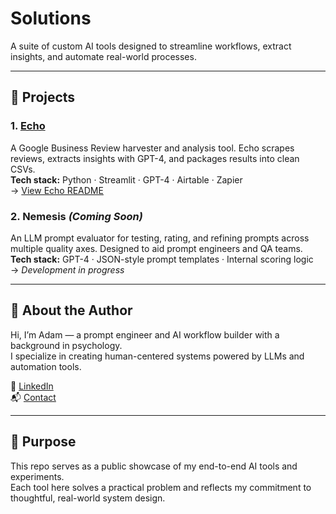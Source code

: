 # Solutions

A suite of custom AI tools designed to streamline workflows, extract insights, and automate real-world processes.

---

## 🚀 Projects

### 1. [Echo](./echo-scraper)

A Google Business Review harvester and analysis tool. Echo scrapes reviews, extracts insights with GPT-4, and packages results into clean CSVs.  
**Tech stack:** Python · Streamlit · GPT-4 · Airtable · Zapier  
→ [View Echo README](./echo-scraper/README.md)

### 2. Nemesis *(Coming Soon)*

An LLM prompt evaluator for testing, rating, and refining prompts across multiple quality axes. Designed to aid prompt engineers and QA teams.  
**Tech stack:** GPT-4 · JSON-style prompt templates · Internal scoring logic  
→ *Development in progress*

---

## 🧠 About the Author

Hi, I’m Adam — a prompt engineer and AI workflow builder with a background in psychology.  
I specialize in creating human-centered systems powered by LLMs and automation tools.

🔗 [LinkedIn](https://www.linkedin.com/in/adam-helfrich-77567b374)  
📬 [Contact](mailto:ahelfrich.ai@gmail.com)

---

## 📌 Purpose

This repo serves as a public showcase of my end-to-end AI tools and experiments.  
Each tool here solves a practical problem and reflects my commitment to thoughtful, real-world system design.
